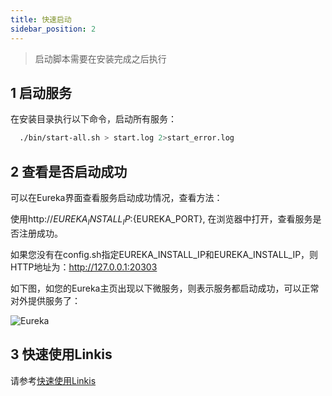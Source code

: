 ```yaml
---
title: 快速启动
sidebar_position: 2
---
```


>启动脚本需要在安装完成之后执行

## 1 启动服务 
  
  在安装目录执行以下命令，启动所有服务：    

```bash  
  ./bin/start-all.sh > start.log 2>start_error.log
```
        
## 2 查看是否启动成功
    
  可以在Eureka界面查看服务启动成功情况，查看方法：
    
  使用http://${EUREKA_INSTALL_IP}:${EUREKA_PORT}, 在浏览器中打开，查看服务是否注册成功。
    
  如果您没有在config.sh指定EUREKA_INSTALL_IP和EUREKA_INSTALL_IP，则HTTP地址为：http://127.0.0.1:20303
    
  如下图，如您的Eureka主页出现以下微服务，则表示服务都启动成功，可以正常对外提供服务了：
    
  ![Eureka](../images/ch1/Eureka_homepage.png)

## 3 快速使用Linkis
      
  请参考[快速使用Linkis](quick_deploy#5-快速使用linkis)